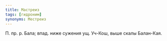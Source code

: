 ```yaml
---
title: Мастреиз
tags: [гидроним]
synonyms: Местреиз
---
```


П. пр. р. Бала; впад. ниже сужения ущ. Уч-Кош, выше скалы Балан-Кая.
